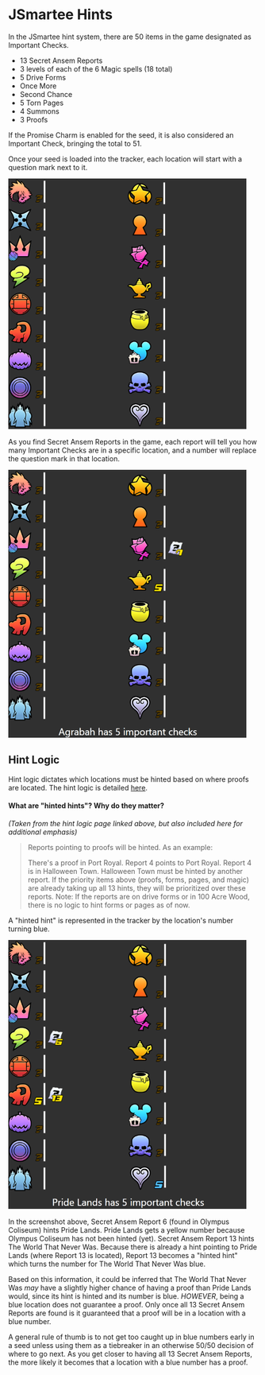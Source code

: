 # JSmartee Hints

In the JSmartee hint system, there are 50 items in the game designated as Important Checks.

* 13 Secret Ansem Reports
* 3 levels of each of the 6 Magic spells (18 total)
* 5 Drive Forms
* Once More
* Second Chance
* 5 Torn Pages
* 4 Summons
* 3 Proofs

If the Promise Charm is enabled for the seed, it is also considered an Important Check, bringing the total to 51.

Once your seed is loaded into the tracker, each location will start with a question mark next to it.

![Empty Tracker](jsmartee_tracker_empty.png)

As you find Secret Ansem Reports in the game, each report will tell you how many Important Checks are in a specific
location, and a number will replace the question mark in that location.

![Tracker with Report](jsmartee_tracker_report.png)

## Hint Logic

Hint logic dictates which locations must be hinted based on where proofs are located. The hint logic is
detailed [here](https://jsmartee.github.io/kh2fm-hints-demo/info.html#logic).

#### What are "hinted hints"? Why do they matter?

_(Taken from the hint logic page linked above, but also included here for additional emphasis)_

> Reports pointing to proofs will be hinted. As an example:
>
> There's a proof in Port Royal. Report 4 points to Port Royal. Report 4 is in Halloween Town. Halloween Town must be hinted by another report.
> If the priority items above (proofs, forms, pages, and magic) are already taking up all 13 hints, they will be prioritized over these reports.
> Note: If the reports are on drive forms or in 100 Acre Wood, there is no logic to hint forms or pages as of now.

A "hinted hint" is represented in the tracker by the location's number turning blue.

![Tracker with Hinted Hint](jsmartee_tracker_hinted_hint.png)

In the screenshot above, Secret Ansem Report 6 (found in Olympus Coliseum) hints Pride Lands. Pride Lands gets a yellow
number because Olympus Coliseum has not been hinted (yet). Secret Ansem Report 13 hints The World That Never Was.
Because there is already a hint pointing to Pride Lands (where Report 13 is located), Report 13 becomes a "hinted hint"
which turns the number for The World That Never Was blue.

Based on this information, it could be inferred that The World That Never Was _may_ have a slightly higher chance of
having a proof than Pride Lands would, since its hint is hinted and its number is blue. _HOWEVER_, being a blue location
does not guarantee a proof. Only once all 13 Secret Ansem Reports are found is it guaranteed that a proof will be in a
location with a blue number.

A general rule of thumb is to not get too caught up in blue numbers early in a seed unless using them as a tiebreaker in
an otherwise 50/50 decision of where to go next. As you get closer to having all 13 Secret Ansem Reports, the more
likely it becomes that a location with a blue number has a proof.
